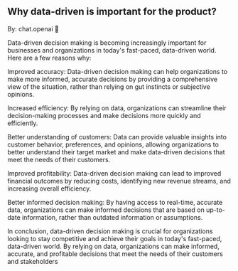 ## Why data-driven is important for the product?

By: chat.openai 🤖

Data-driven decision making is becoming increasingly important for businesses and organizations in today's fast-paced, data-driven world. Here are a few reasons why:

Improved accuracy: Data-driven decision making can help organizations to make more informed, accurate decisions by providing a comprehensive view of the situation, rather than relying on gut instincts or subjective opinions.

Increased efficiency: By relying on data, organizations can streamline their decision-making processes and make decisions more quickly and efficiently.

Better understanding of customers: Data can provide valuable insights into customer behavior, preferences, and opinions, allowing organizations to better understand their target market and make data-driven decisions that meet the needs of their customers.

Improved profitability: Data-driven decision making can lead to improved financial outcomes by reducing costs, identifying new revenue streams, and increasing overall efficiency.

Better informed decision making: By having access to real-time, accurate data, organizations can make informed decisions that are based on up-to-date information, rather than outdated information or assumptions.

In conclusion, data-driven decision making is crucial for organizations looking to stay competitive and achieve their goals in today's fast-paced, data-driven world. By relying on data, organizations can make informed, accurate, and profitable decisions that meet the needs of their customers and stakeholders
